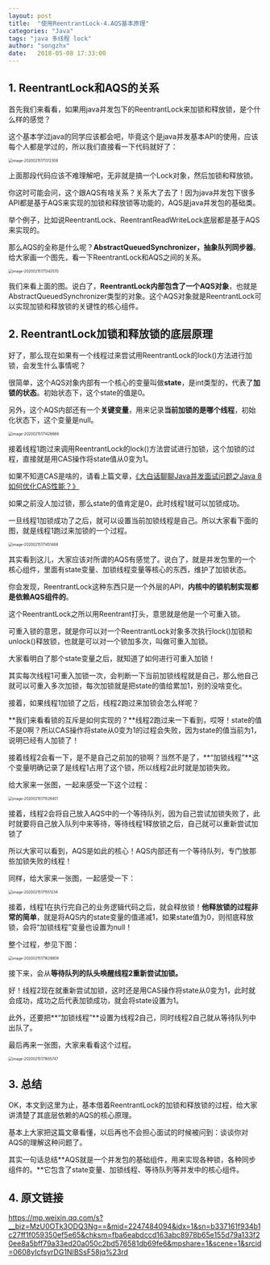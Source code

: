 ```yaml
---
layout: post
title:  "使用ReentrantLock-4.AQS基本原理"
categories: "Java"
tags: "java 多线程 lock"
author: "songzhx"
date:   2018-05-08 17:33:00
---
```


## 1. ReentrantLock和AQS的关系

首先我们来看看，如果用java并发包下的ReentrantLock来加锁和释放锁，是个什么样的感觉？

这个基本学过java的同学应该都会吧，毕竟这个是java并发基本API的使用，应该每个人都是学过的，所以我们直接看一下代码就好了：

<img src="https://tva1.sinaimg.cn/large/0082zybpgy1gbx7udp1tbj30o00bstcw.jpg" alt="image-20200215171312308" style="zoom:50%;" />

上面那段代码应该不难理解吧，无非就是搞一个Lock对象，然后加锁和释放锁。

你这时可能会问，这个跟AQS有啥关系？关系大了去了！因为java并发包下很多API都是基于AQS来实现的加锁和释放锁等功能的，AQS是java并发包的基础类。

举个例子，比如说ReentrantLock、ReentrantReadWriteLock底层都是基于AQS来实现的。

那么AQS的全称是什么呢？**AbstractQueuedSynchronizer，抽象队列同步器**。给大家画一个图先，看一下ReentrantLock和AQS之间的关系。

<img src="https://tva1.sinaimg.cn/large/0082zybpgy1gbx7uhch9xj30m60akjst.jpg" alt="image-20200215171342570" style="zoom:50%;" />

我们来看上面的图。说白了，**ReentrantLock内部包含了一个AQS对象**，也就是AbstractQueuedSynchronizer类型的对象。这个AQS对象就是ReentrantLock可以实现加锁和释放锁的关键性的核心组件。

## 2. ReentrantLock加锁和释放锁的底层原理

好了，那么现在如果有一个线程过来尝试用ReentrantLock的lock()方法进行加锁，会发生什么事情呢？

很简单，这个AQS对象内部有一个核心的变量叫做**state**，是int类型的，代表了**加锁的状态**。初始状态下，这个state的值是0。

另外，这个AQS内部还有一个**关键变量**，用来记录**当前加锁的是哪个线程**，初始化状态下，这个变量是null。

<img src="https://tva1.sinaimg.cn/large/0082zybpgy1gbx7uka4zrj30m60akac2.jpg" alt="image-20200215171426668" style="zoom:50%;" />

接着线程1跑过来调用ReentrantLock的lock()方法尝试进行加锁，这个加锁的过程，直接就是用CAS操作将state值从0变为1。

如果不知道CAS是啥的，请看上篇文章，[《大白话聊聊Java并发面试问题之Java 8如何优化CAS性能？》](http://mp.weixin.qq.com/s?__biz=MzU0OTk3ODQ3Ng==&mid=2247484070&idx=1&sn=c1d49bce3c9da7fcc7e057d858e21d69&chksm=fba6eaa5ccd163b3a935303f10a54a38f15f3c8364c7c1d489f0b1aa1b2ef293a35c565d2fda&scene=21#wechat_redirect)

如果之前没人加过锁，那么state的值肯定是0，此时线程1就可以加锁成功。

一旦线程1加锁成功了之后，就可以设置当前加锁线程是自己。所以大家看下面的图，就是线程1跑过来加锁的一个过程。

<img src="https://tva1.sinaimg.cn/large/0082zybpgy1gbx7un5ty4j30yy0eigpp.jpg" alt="image-20200215171451488" style="zoom:50%;" />

其实看到这儿，大家应该对所谓的AQS有感觉了。说白了，就是并发包里的一个核心组件，里面有state变量、加锁线程变量等核心的东西，维护了加锁状态。

你会发现，ReentrantLock这种东西只是一个外层的API，**内核中的锁机制实现都是依赖AQS组件的**。

这个ReentrantLock之所以用Reentrant打头，意思就是他是一个可重入锁。

可重入锁的意思，就是你可以对一个ReentrantLock对象多次执行lock()加锁和unlock()释放锁，也就是可以对一个锁加多次，叫做可重入加锁。

大家看明白了那个state变量之后，就知道了如何进行可重入加锁！

其实每次线程1可重入加锁一次，会判断一下当前加锁线程就是自己，那么他自己就可以可重入多次加锁，每次加锁就是把state的值给累加1，别的没啥变化。

接着，如果线程1加锁了之后，线程2跑过来加锁会怎么样呢？

**我们来看看锁的互斥是如何实现的？**线程2跑过来一下看到，哎呀！state的值不是0啊？所以CAS操作将state从0变为1的过程会失败，因为state的值当前为1，说明已经有人加锁了！

接着线程2会看一下，是不是自己之前加的锁啊？当然不是了，**“加锁线程”**这个变量明确记录了是线程1占用了这个锁，所以线程2此时就是加锁失败。

给大家来一张图，一起来感受一下这个过程：

<img src="https://tva1.sinaimg.cn/large/0082zybpgy1gbx7uqhs94j30ym0ma7as.jpg" alt="image-20200215171526401" style="zoom:50%;" />

接着，线程2会将自己放入AQS中的一个等待队列，因为自己尝试加锁失败了，此时就要将自己放入队列中来等待，等待线程1释放锁之后，自己就可以重新尝试加锁了

所以大家可以看到，AQS是如此的核心！AQS内部还有一个等待队列，专门放那些加锁失败的线程！

同样，给大家来一张图，一起感受一下：

<img src="https://tva1.sinaimg.cn/large/0082zybpgy1gbx7uu5phsj31020jodn8.jpg" alt="image-20200215171551234" style="zoom:50%;" />

接着，线程1在执行完自己的业务逻辑代码之后，就会释放锁！**他释放锁的过程非常的简单**，就是将AQS内的state变量的值递减1，如果state值为0，则彻底释放锁，会将“加锁线程”变量也设置为null！

整个过程，参见下图：

<img src="https://tva1.sinaimg.cn/large/0082zybpgy1gbx7uywarxj31020joai8.jpg" alt="image-20200215171628809" style="zoom:50%;" />

接下来，会从**等待队列的队头唤醒线程2重新尝试加锁。**

好！线程2现在就重新尝试加锁，这时还是用CAS操作将state从0变为1，此时就会成功，成功之后代表加锁成功，就会将state设置为1。

此外，还要把**“加锁线程”**设置为线程2自己，同时线程2自己就从等待队列中出队了。

最后再来一张图，大家来看看这个过程。

<img src="https://tva1.sinaimg.cn/large/0082zybpgy1gbx7v21i1oj31040la7ee.jpg" alt="image-20200215171655747" style="zoom:50%;" />

## 3. 总结

OK，本文到这里为止，基本借着ReentrantLock的加锁和释放锁的过程，给大家讲清楚了其底层依赖的AQS的核心原理。

基本上大家把这篇文章看懂，以后再也不会担心面试的时候被问到：谈谈你对AQS的理解这种问题了。

其实一句话总结**AQS就是一个并发包的基础组件，用来实现各种锁，各种同步组件的。**它包含了state变量、加锁线程、等待队列等并发中的核心组件。



## 4. 原文链接

https://mp.weixin.qq.com/s?__biz=MzU0OTk3ODQ3Ng==&mid=2247484094&idx=1&sn=b337161f934b1c27ff1f059350ef5e65&chksm=fba6eabdccd163abc8978b65e155d79a133f20ee8a5bff79a33ed20a050c2bd576581db69fe6&mpshare=1&scene=1&srcid=0608yIcfsyrDG1NIBSsF58jq%23rd

